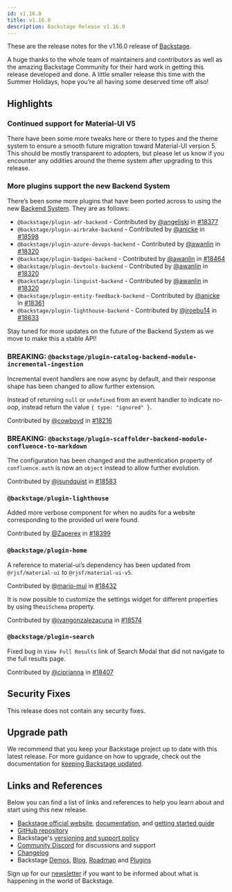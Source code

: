```yaml
---
id: v1.16.0
title: v1.16.0
description: Backstage Release v1.16.0
---
```


These are the release notes for the v1.16.0 release of [Backstage](https://backstage.io/).

A huge thanks to the whole team of maintainers and contributors as well as the amazing Backstage Community for their hard work in getting this release developed and done. A little smaller release this time with the Summer Holidays, hope you’re all having some deserved time off also!

## Highlights

### Continued support for Material-UI V5

There have been some more tweaks here or there to types and the theme system to ensure a smooth future migration toward Material-UI version 5. This should be mostly transparent to adopters, but please let us know if you encounter any oddities around the theme system after upgrading to this release.

### More plugins support the new Backend System

There’s been some more plugins that have been ported across to using the new [Backend System](https://backstage.io/docs/backend-system/). They are as follows:

- `@backstage/plugin-adr-backend` - Contributed by [@angeliski](https://github.com/angeliski) in [#18377](https://github.com/backstage/backstage/pull/18377)
- `@backstage/plugin-airbrake-backend` - Contributed by [@anicke](https://github.com/anicke) in [#18598](https://github.com/backstage/backstage/pull/18598)
- `@backstage/plugin-azure-devops-backend` - Contributed by [@awanlin](https://github.com/awanlin) in [#18320](https://github.com/backstage/backstage/pull/18320)
- `@backstage/plugin-badges-backend` - Contributed by [@awanlin](https://github.com/awanlin) in [#18464](https://github.com/backstage/backstage/pull/18464)
- `@backstage/plugin-devtools-backend` - Contributed by [@awanlin](https://github.com/awanlin) in [#18320](https://github.com/backstage/backstage/pull/18320)
- `@backstage/plugin-linguist-backend` - Contributed by [@awanlin](https://github.com/awanlin) in [#18320](https://github.com/backstage/backstage/pull/18320)
- `@backstage/plugin-entity-feedback-backend` - Contributed by [@anicke](https://github.com/anicke) in [#18361](https://github.com/backstage/backstage/pull/18361)
- `@backstage/plugin-lighthouse-backend` - Contributed by [@jroebu14](https://github.com/jroebu14) in [#18633](https://github.com/backstage/backstage/pull/18633)

Stay tuned for more updates on the future of the Backend System as we move to make this a stable API!

### **BREAKING**: `@backstage/plugin-catalog-backend-module-incremental-ingestion`

Incremental event handlers are now async by default, and their response shape has been changed to allow further extension.

Instead of returning `null` or `undefined` from an event handler to indicate no-oop, instead return the value `{ type: "ignored" }`.

Contributed by [@cowboyd](https://github.com/cowboyd) in [#18216](https://github.com/backstage/backstage/pull/18216)

### **BREAKING**: `@backstage/plugin-scaffolder-backend-module-confluence-to-markdown`

The configuration has been changed and the authentication property of `confluence.auth` is now an `object` instead to allow further evolution.

Contributed by [@jsundquist](https://github.com/jsundquist) in [#18583](https://github.com/backstage/backstage/pull/18583)

### `@backstage/plugin-lighthouse`

Added more verbose component for when no audits for a website corresponding to the provided url were found.

Contributed by [@Zaperex](https://github.com/Zaperex) in [#18399](https://github.com/backstage/backstage/pull/18399)

### `@backstage/plugin-home`

A reference to material-ui’s dependency has been updated from `@rjsf/material-ui` to `@rjsf/material-ui-v5`.

Contributed by [@mario-mui](https://github.com/mario-mui) in [#18432](https://github.com/backstage/backstage/pull/18432)

It is now possible to customize the settings widget for different properties by using the`uiSchema` property.

Contributed by [@ivangonzalezacuna](https://github.com/ivangonzalezacuna) in [#18574](https://github.com/backstage/backstage/pull/18574)

### `@backstage/plugin-search`

Fixed bug in `View Full Results` link of Search Modal that did not navigate to the full results page.

Contributed by [@ciprianna](https://github.com/ciprianna) in [#18407](https://github.com/backstage/backstage/pull/18407)

## Security Fixes

This release does not contain any security fixes.

## Upgrade path

We recommend that you keep your Backstage project up to date with this latest release. For more guidance on how to upgrade, check out the documentation for [keeping Backstage updated](https://backstage.io/docs/getting-started/keeping-backstage-updated).

## Links and References

Below you can find a list of links and references to help you learn about and start using this new release.

- [Backstage official website](https://backstage.io/), [documentation](https://backstage.io/docs/), and [getting started guide](https://backstage.io/docs/getting-started/)
- [GitHub repository](https://github.com/backstage/backstage)
- Backstage's [versioning and support policy](https://backstage.io/docs/overview/versioning-policy)
- [Community Discord](https://discord.gg/backstage-687207715902193673) for discussions and support
- [Changelog](https://github.com/backstage/backstage/tree/master/docs/releases/v1.16.0-changelog.md)
- Backstage [Demos](https://backstage.io/demos), [Blog](https://backstage.io/blog), [Roadmap](https://backstage.io/docs/overview/roadmap) and [Plugins](https://backstage.io/plugins)

Sign up for our [newsletter](https://info.backstage.spotify.com/newsletter_subscribe) if you want to be informed about what is happening in the world of Backstage.
